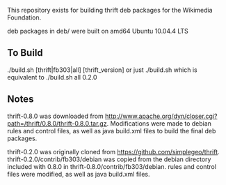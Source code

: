 This repository exists for building thrift deb packages
for the Wikimedia Foundation.

deb packages in deb/ were built on amd64 Ubuntu 10.04.4 LTS

## To Build
  ./build.sh [thrift|fb303|all] [thrift_version]
or just 
  ./build.sh
which is equivalent to 
  ./build.sh all 0.2.0


## Notes
thrift-0.8.0 was downloaded from http://www.apache.org/dyn/closer.cgi?path=/thrift/0.8.0/thrift-0.8.0.tar.gz.  Modifications were made to debian rules and control files, as well as java build.xml files to build the final deb packages. 

thrift-0.2.0 was originally cloned from https://github.com/simplegeo/thrift.  thrift-0.2.0/contrib/fb303/debian was copied from the debian directory included with 0.8.0 in thrift-0.8.0/contrib/fb303/debian.  rules and control files were modified, as well as java build.xml files. 